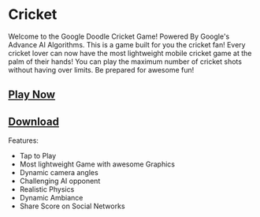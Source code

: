 # Cricket

Welcome to the Google Doodle Cricket Game! Powered By Google's Advance AI Algorithms. This is a game built for you the cricket fan! Every cricket lover can now have the most lightweight mobile cricket game at the palm of their hands! You can play the maximum number of cricket shots without having over limits. Be prepared for awesome fun!

## [Play Now](https://asissuthar.github.io/cricket)

## [Download](https://play.google.com/store/apps/details?id=in.asissuthar.cricket)

Features:
- Tap to Play
- Most lightweight Game with awesome Graphics
- Dynamic camera angles
- Challenging AI opponent
- Realistic Physics
- Dynamic Ambiance
- Share Score on Social Networks
